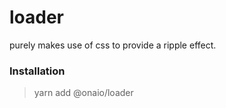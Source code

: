 # loader

purely makes use of css to provide a ripple effect.

### Installation

> yarn add @onaio/loader
